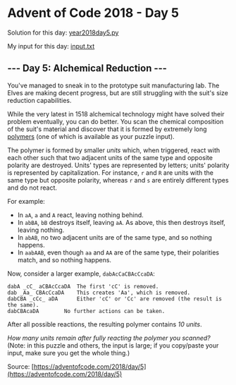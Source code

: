# Advent of Code 2018 - Day 5

Solution for this day: [year2018day5.py](year2018/day5/year2018day5.py)

My input for this day: [input.txt](year2018/day5/input.txt)

## \--- Day 5: Alchemical Reduction ---

You've managed to sneak in to the prototype suit manufacturing lab. The Elves
are making decent progress, but are still struggling with the suit's size
reduction capabilities.

While the very latest in 1518 alchemical technology might have solved their
problem eventually, you can do better. You scan the chemical composition of
the suit's material and discover that it is formed by extremely long
[polymers](https://en.wikipedia.org/wiki/Polymer) (one of which is available
as your puzzle input).

The polymer is formed by smaller _units_ which, when triggered, react with
each other such that two adjacent units of the same type and opposite polarity
are destroyed. Units' types are represented by letters; units' polarity is
represented by capitalization. For instance, `r` and `R` are units with the
same type but opposite polarity, whereas `r` and `s` are entirely different
types and do not react.

For example:

  * In `aA`, `a` and `A` react, leaving nothing behind.
  * In `abBA`, `bB` destroys itself, leaving `aA`. As above, this then destroys itself, leaving nothing.
  * In `abAB`, no two adjacent units are of the same type, and so nothing happens.
  * In `aabAAB`, even though `aa` and `AA` are of the same type, their polarities match, and so nothing happens.

Now, consider a larger example, `dabAcCaCBAcCcaDA`:

    
    
    dabA _cC_ aCBAcCcaDA  The first 'cC' is removed.
    dab _Aa_ CBAcCcaDA    This creates 'Aa', which is removed.
    dabCBA _cCc_ aDA      Either 'cC' or 'Cc' are removed (the result is the same).
    dabCBAcaDA        No further actions can be taken.
    

After all possible reactions, the resulting polymer contains _10 units_.

_How many units remain after fully reacting the polymer you scanned?_ (Note:
in this puzzle and others, the input is large; if you copy/paste your input,
make sure you get the whole thing.)



Source: [https://adventofcode.com/2018/day/5](https://adventofcode.com/2018/day/5)
